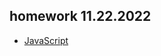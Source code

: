 ## homework 11.22.2022

- [JavaScript](https://github.com/sl101/TEL-RAN_Algorithms/tree/main/homeworks/11.22.2022/script.js)
